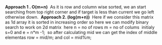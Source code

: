 **Approach 1 . O(m+n)**
​
As it is row and column wise sorted, we an start searching from top right corner
and if target is less than current we go left otherwise down.
​
**Approach 2. (log(m+n))**
​
Here if we consider this matrix as 1d array it is sorted in increasing order so here we can modify binary search to work on 2d matrix
​
here n = no of rows m = no of colums
​
initialy s=0 and e = n*m -1;
​
so after calculating mid we can get the index of middle element
​
as row = mid/m; and col = mid%m;
​
​
​
​
​
​
​